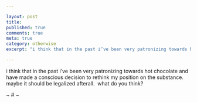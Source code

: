 ```yaml
---

layout: post
title: 
published: true
comments: true
meta: true
category: otherwise
excerpt: "i think that in the past i’ve been very patronizing towards hot chocolate and have made a conscious decision to rethink my position on the substance.  maybe it should be legalized afterall.  what do you think? "

---
```


i think that in the past i’ve been very patronizing towards hot chocolate and have made a conscious decision to rethink my position on the substance.  maybe it should be legalized afterall.  what do you think?  

~ # ~